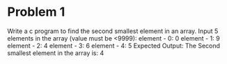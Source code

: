 # Problem 1
Write a c program to find the second smallest element in an array.
Input 5 elements in the array (value must be <9999):
element - 0: 0
element - 1: 9
element - 2: 4
element - 3: 6
element - 4: 5
Expected Output:
The Second smallest element in the array is: 4
